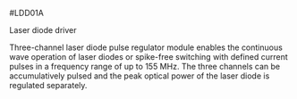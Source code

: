 <!--- PrjInfo ---> <!--- Please remove this line after manually editing --->
<!--- 00a56be08b96043df9e37d6aff7b6990 --->
<!--- Created:2017-01-02T19:34:51.714759: ---> 
<!--- Author:Mlab: ---> 
<!--- AuthorEmail:email@mlab.cz: ---> 
<!--- Tags:None: ---> 
<!--- Ust:rtDescription.en]
Laser diode driver

[InfoShortDescription.cs]
Budič laserových diod.

[InfoLongDescription.en]
Three-channel laser diode pulse regulator module enables the continuous wave operation of laser diodes
or spike-free switching with defined current pulses
in a frequency range of up to 155 MHz. The three
channels can be accumulatively pulsed and the peak optical power of
the laser diode is regulated separately.

[InfoLongDescription.cs]
Modul je určen k bezpečnému buzení laserových polovodičových diod. Obsohuje tři nezávisle spinotelné zdroje proudu o nekolik ochranných systémů.


[End]: ---> 
<!--- Name:LDD01A: --->
#LDD01A 
<!--- LongName --->
Laser diode driver
<!--- ELongName ---> 

<!--- Lead --->
Three-channel laser diode pulse regulator module enables the continuous wave operation of laser diodes
or spike-free switching with defined current pulses
in a frequency range of up to 155 MHz. The three
channels can be accumulatively pulsed and the peak optical power of
the laser diode is regulated separately.
<!--- ELead ---> 


​
​
<!--- Description --->
<!--- EDescription --->
<!--- Content --->
<!--- EContent --->
            
